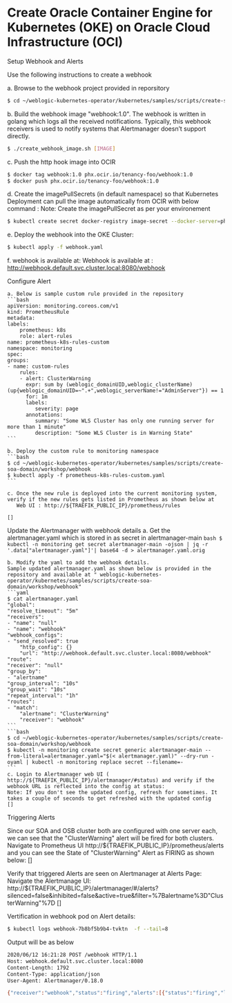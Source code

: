 # Create Oracle Container Engine for Kubernetes (OKE) on Oracle Cloud Infrastructure (OCI) #
 
Setup Webhook and Alerts

Use the following instructions to create a webhook

   a. Browse to the webhook  project provided in reporsitory
   ```bash
   $ cd ~/weblogic-kubernetes-operator/kubernetes/samples/scripts/create-soa-domain/workshop/webhook
   ```
   
   b. Build the webhook image "webhook:1.0". The webhook is written in golang  which logs all the received notifications. Typically, this webhook receivers is used to notify systems that Alertmanager doesn’t support directly.
   ```bash
   $ ./create_webhook_image.sh [IMAGE]
   ```
   
   c. Push the http hook image into OCIR
   ```bash
   $ docker tag webhook:1.0 phx.ocir.io/tenancy-foo/webhook:1.0
   $ docker push phx.ocir.io/tenancy-foo/webhook:1.0
   ```
   d. Create the imagePullSecrets (in default namespace) so that Kubernetes Deployment can pull the image automatically from OCIR with below command :
   Note: Create the imagePullSecret as per your environement
   ```bash
   $ kubectl create secret docker-registry image-secret --docker-server=phx.ocir.io  --docker-username=tenancy-foo/me@oracle.com --docker-password='bxnXvug9A2vvnI(;fczF'  --docker-email=me@oracle.com
   ```
   e. Deploy the webhook into the OKE Cluster:
   ```bash
   $ kubectl apply -f webhook.yaml
   ```
   f. webhook is available at:
    Webhook is available at : http://webhook.default.svc.cluster.local:8080/webhook
   
Configure Alert

    a. Below is sample custom rule provided in the repository
	```bash
	apiVersion: monitoring.coreos.com/v1
	kind: PrometheusRule
	metadata:
	labels:
		prometheus: k8s
		role: alert-rules
	name: prometheus-k8s-rules-custom
	namespace: monitoring
	spec:
	groups:
	- name: custom-rules
		rules:
		- alert: ClusterWarning
		  expr: sum by (weblogic_domainUID,weblogic_clusterName)  (up{weblogic_domainUID=~".+",weblogic_serverName!="AdminServer"}) == 1
		  for: 1m
		  labels:
			 severity: page
		  annotations:
			 summary: "Some WLS Cluster has only one running server for more than 1 minute"
		     description: "Some WLS Cluster is in Warning State"
	```
	
	b. Deploy the custom rule to monitoring namespace
	```bash
	$ cd ~/weblogic-kubernetes-operator/kubernetes/samples/scripts/create-soa-domain/workshop/webhook
	$ kubectl apply -f prometheus-k8s-rules-custom.yaml
	```
	
	c. Once the new rule is deployed into the current monitoring system, verify if the new rules gets listed in Prometheus as shown below at
       Web UI : http://${TRAEFIK_PUBLIC_IP}/prometheus/rules

    []

Update the Alertmanager with webhook details
	a. Get the alertmanager.yaml which is stored in as secret in alertmanager-main
	```bash
	$ kubectl -n monitoring get secret alertmanager-main -ojson | jq -r '.data["alertmanager.yaml"]'| base64 -d > alertmanager.yaml.orig
	```
	
	b. Modify the yaml to add the webhook details. 
	Sample updated alertmanager.yaml as shown below is provided in the repository and available at " weblogic-kubernetes-operator/kubernetes/samples/scripts/create-soa-domain/workshop/webhook"
	```yaml
	$ cat alertmanager.yaml
	"global":
	"resolve_timeout": "5m"
	"receivers":
	- "name": "null"
	- "name": "webhook"
	"webhook_configs":
	- "send_resolved": true
		"http_config": {}
		"url": "http://webhook.default.svc.cluster.local:8080/webhook"
	"route":
	"receiver": "null"
	"group_by":
	- "alertname"
	"group_interval": "10s"
	"group_wait": "10s"
	"repeat_interval": "1h"
	"routes":
	- "match":
		"alertname": "ClusterWarning"
		"receiver": "webhook"
	```
	```bash
	$ cd ~/weblogic-kubernetes-operator/kubernetes/samples/scripts/create-soa-domain/workshop/webhook
	$ kubectl -n monitoring create secret generic alertmanager-main --from-literal=alertmanager.yaml="$(< alertmanager.yaml)" --dry-run -oyaml | kubectl -n monitoring replace secret --filename=-
	```
	c. Login to Alertmanager web UI ( http://${TRAEFIK_PUBLIC_IP}/alertmanager/#status) and verify if the webhook URL is reflected into the config at status:
	Note: If you don't see the updated config, refresh for sometimes. It takes a couple of seconds to get refreshed with the updated config
	[]
	

Triggering Alerts
	
Since our SOA and OSB cluster both are configured with one server each, we can see that the "ClusterWarning" alert will be fired for both clusters.
Navigate to Prometheus UI http://${TRAEFIK_PUBLIC_IP}/prometheus/alerts and you can see the State of "ClusterWarning" Alert as FIRING as shown below:
[]


Verify that triggered Alerts are seen on Alertmanager at Alerts Page:
Navigate the Alertmanage UI: http://${TRAEFIK_PUBLIC_IP}/alertmanager/#/alerts?silenced=false&inhibited=false&active=true&filter=%7Balertname%3D"ClusterWarning"%7D
[]

Vertification in webhook pod on Alert details:
```bash
$ kubectl logs webhook-7b8bf5b9b4-tvktn  -f --tail=8
```
Output will be as below
```bash
2020/06/12 16:21:28 POST /webhook HTTP/1.1
Host: webhook.default.svc.cluster.local:8080
Content-Length: 1792
Content-Type: application/json
User-Agent: Alertmanager/0.18.0

{"receiver":"webhook","status":"firing","alerts":[{"status":"firing","labels":{"alertname":"ClusterWarning","prometheus":"monitoring/k8s","severity":"page","weblogic_clusterName":"osb_cluster","weblogic_domainUID":"soainfra"},"annotations":{"description":"Some WLS Cluster is in Warning State","summary":"Some WLS Cluster has only one running server for more than 1 minute"},"startsAt":"2020-06-10T14:45:50.760376266Z","endsAt":"0001-01-01T00:00:00Z","generatorURL":"http://129.146.227.145/prometheus/graph?g0.expr=sum+by%28weblogic_domainUID%2C+weblogic_clusterName%29+%28up%7Bweblogic_domainUID%3D~%22.%2B%22%2Cweblogic_serverName%21%3D%22AdminServer%22%7D%29+%3D%3D+1\u0026g0.tab=1"},{"status":"firing","labels":{"alertname":"ClusterWarning","prometheus":"monitoring/k8s","severity":"page","weblogic_clusterName":"soa_cluster","weblogic_domainUID":"soainfra"},"annotations":{"description":"Some WLS Cluster is in Warning State","summary":"Some WLS Cluster has only one running server for more than 1 minute"},"startsAt":"2020-06-12T16:21:20.760376266Z","endsAt":"0001-01-01T00:00:00Z","generatorURL":"http://129.146.227.145/prometheus/graph?g0.expr=sum+by%28weblogic_domainUID%2C+weblogic_clusterName%29+%28up%7Bweblogic_domainUID%3D~%22.%2B%22%2Cweblogic_serverName%21%3D%22AdminServer%22%7D%29+%3D%3D+1\u0026g0.tab=1"}],"groupLabels":{"alertname":"ClusterWarning"},"commonLabels":{"alertname":"ClusterWarning","prometheus":"monitoring/k8s","severity":"page","weblogic_domainUID":"soainfra"},"commonAnnotations":{"description":"Some WLS Cluster is in Warning State","summary":"Some WLS Cluster has only one running server for more than 1 minute"},"externalURL":"http://alertmanager-main-2:9093","version":"4","groupKey":"{}/{alertname=\"ClusterWarning\"}:{alertname=\"ClusterWarning\"}"}
```
